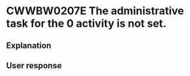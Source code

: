 # CWWBW0207E The administrative task for the 0 activity is not set.

## Explanation

## User response